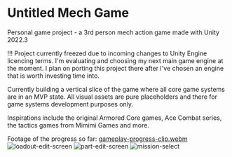 # Untitled Mech Game
Personal game project - a 3rd person mech action game made with Unity 2022.3

!!! Project currently freezed due to incoming changes to Unity Engine licencing terms. I'm evaluating and choosing my next main game engine at the moment. I plan on porting this project there after I've chosen an engine that is worth investing time into.

Currently building a vertical slice of the game where all core game systems are in an MVP state.
All visual assets are pure placeholders and there for game systems development purposes only.

Inspirations include the original Armored Core games, Ace Combat series, the tactics games from Mimimi Games and more.

Footage of the progress so far:
[gameplay-progress-clip.webm](https://github.com/sihtinen/MechGame/assets/31950731/3d7ecc75-7d6f-4b4e-bb31-96fe62cc0418)
![loadout-edit-screen](https://github.com/sihtinen/MechGame/assets/31950731/5a45451f-c017-4e19-a37e-3a7109197bb8)
![part-edit-screen](https://github.com/sihtinen/MechGame/assets/31950731/8c502be4-e00f-40bf-a32a-516a19e91d83)
![mission-select](https://github.com/sihtinen/MechGame/assets/31950731/bf3e2298-5770-43f2-976f-133348e0efdd)

